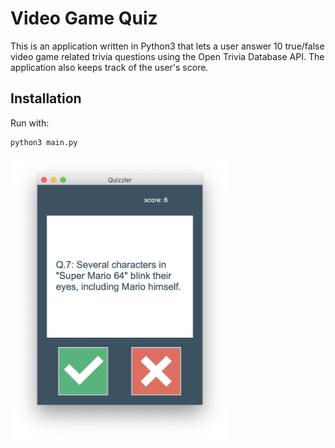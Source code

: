 
# Video Game Quiz

This is an application written in Python3 that lets a user answer 10 true/false video game related trivia questions using the Open Trivia Database API. The application also keeps track of the user's score.

## Installation
Run with:

```bash
python3 main.py
```

<img src="https://raw.githubusercontent.com/michael-pena/Video-Game-Quiz-App/master/quizz-ss.png"  width=350>
